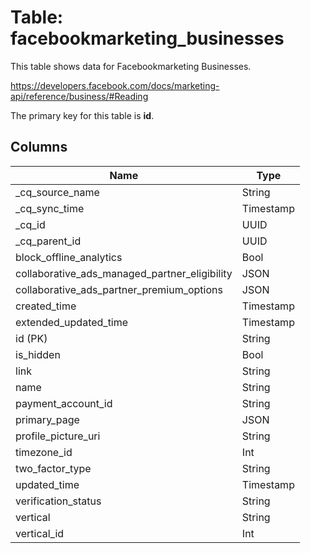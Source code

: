# Table: facebookmarketing_businesses

This table shows data for Facebookmarketing Businesses.

https://developers.facebook.com/docs/marketing-api/reference/business/#Reading

The primary key for this table is **id**.

## Columns

| Name          | Type          |
| ------------- | ------------- |
|_cq_source_name|String|
|_cq_sync_time|Timestamp|
|_cq_id|UUID|
|_cq_parent_id|UUID|
|block_offline_analytics|Bool|
|collaborative_ads_managed_partner_eligibility|JSON|
|collaborative_ads_partner_premium_options|JSON|
|created_time|Timestamp|
|extended_updated_time|Timestamp|
|id (PK)|String|
|is_hidden|Bool|
|link|String|
|name|String|
|payment_account_id|String|
|primary_page|JSON|
|profile_picture_uri|String|
|timezone_id|Int|
|two_factor_type|String|
|updated_time|Timestamp|
|verification_status|String|
|vertical|String|
|vertical_id|Int|